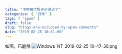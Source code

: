 ```yaml
---
title: "博客被垃圾评论侵占了"
categories: [ "日常" ]
tags: [ "spam" ]
draft: false
slug: "blogs-are-occupied-by-spam-comments"
date: "2019-02-25 10:51:00"
---
```


如图，已删除
![Windows_NT_2019-02-25_10-47-30.png][1]


  [1]: https://imgs.gnux.cn/usr/uploads/2019/02/2029937212.png